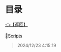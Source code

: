 # 目录  


[👈【返回】](/__Catalog__/00工作笔记00/钻头绳子笔记/__Catalog__钻头绳子笔记)  


[📁Scripts](/__Catalog__/00工作笔记00/钻头绳子笔记/Editor/Scripts/__Catalog__Scripts)  







> 2024/12/23 4:15:19
